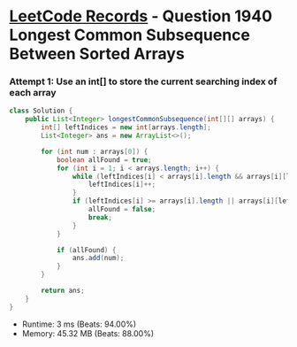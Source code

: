 # [LeetCode Records](../../README.md) - Question 1940 Longest Common Subsequence Between Sorted Arrays

### Attempt 1: Use an int[] to store the current searching index of each array
```java
class Solution {
    public List<Integer> longestCommonSubsequence(int[][] arrays) {
        int[] leftIndices = new int[arrays.length];
        List<Integer> ans = new ArrayList<>();

        for (int num : arrays[0]) {
            boolean allFound = true;
            for (int i = 1; i < arrays.length; i++) {
                while (leftIndices[i] < arrays[i].length && arrays[i][leftIndices[i]] < num) {
                    leftIndices[i]++;
                }
                if (leftIndices[i] >= arrays[i].length || arrays[i][leftIndices[i]] != num) {
                    allFound = false;
                    break;
                }
            }

            if (allFound) {
                ans.add(num);
            }
        }

        return ans;
    }
}
```
- Runtime: 3 ms (Beats: 94.00%)
- Memory: 45.32 MB (Beats: 88.00%)

<br>
